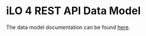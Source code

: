 # iLO 4 REST API Data Model
The data model documentation can be found [here](http://h20564.www2.hp.com/hpsc/doc/public/display?docId=c04423960 "HP RESTful API Data Model Reference for iLO 4").